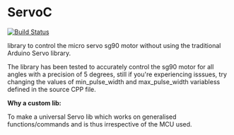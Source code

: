 # ServoC

[![Build Status](https://travis-ci.org/Infineon/ServoC.svg?branch=master)](https://travis-ci.org/Infineon/ServoC)

library  to control the micro servo sg90 motor without using the traditional Arduino Servo library.

The library has been tested to accurately control the sg90 motor for all angles with a precision of 5 degrees, still if you're experiencing isssues, try changing the values of min_pulse_width and max_pulse_width variabless defined in the source CPP file.

**Why a custom lib:**

 To make a universal Servo lib which works on generalised functions/commands and is thus irrespective of the MCU used.

